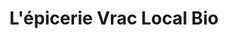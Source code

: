 ---
title: "L'épicerie Vrac Local Bio"
url: /uzerche/lepicerie-vrac-local-bio/
shop: Lebensmittel
---